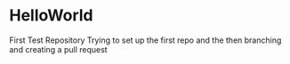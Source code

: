 # HelloWorld
First Test Repository
Trying to set up the first repo and the then branching and creating a pull request
